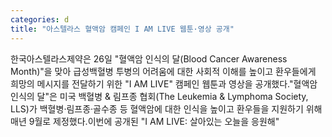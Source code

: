 ```yaml
---
categories: d
title: "아스텔라스 혈액암 캠페인 I AM LIVE 웹툰·영상 공개"
---
```

한국아스텔라스제약은 26일 "혈액암 인식의 달(Blood Cancer Awareness Month)"을 맞아 급성백혈병 투병의 어려움에 대한 사회적 이해를 높이고 환우들에게 희망의 메시지를 전달하기 위한 "I AM LIVE" 캠페인 웹툰과 영상을 공개했다."혈액암 인식의 달"은 미국 백혈병 & 림프종 협회(The Leukemia & Lymphoma Society, LLS)가 백혈병·림프종·골수종 등 혈액암에 대한 인식을 높이고 환우들을 지원하기 위해 매년 9월로 제정했다.이번에 공개된 "I AM LIVE: 살아있는 오늘을 응원해"